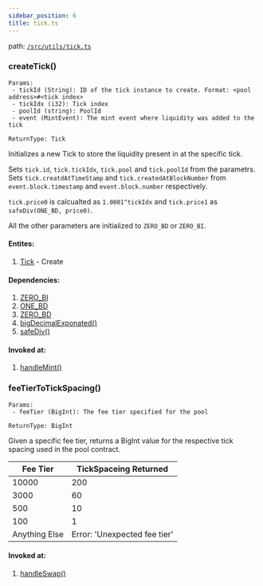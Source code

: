 ```yaml
---
sidebar_position: 6
title: tick.ts
---
```


path: [`/src/utils/tick.ts`](https://github.com/Uniswap/v3-subgraph/blob/main/src/utils/tick.ts)

### createTick()
```
Params:
 - tickId (String): ID of the tick instance to create. Format: <pool address>#<tick index>
 - tickIdx (i32): Tick index
 - poolId (string): PoolId
 - event (MintEvent): The mint event where liquidity was added to the tick

ReturnType: Tick
```
Initializes a new Tick to store the liquidity present in at the specific tick.

Sets `tick.id`, `tick.tickIdx`, `tick.pool` and `tick.poolId` from the parametrs. Sets `tick.creatdAtTimeStamp` and `tick.createdAtBlockNumber` from `event.block.timestamp` and `event.block.number` respectively.

`tick.price0` is calcualted as `1.0001^tickIdx` and `tick.price1` as `safeDiv(ONE_BD, price0)`.

All the other parameters are initialized to `ZERO_BD` or `ZERO_BI`.

#### Entites:
1. [Tick](../../schemas/tick.md) - Create

#### Dependencies:
1. [ZERO_BI](./constants.ts#zero_bi)
2. [ONE_BD](./constants.ts#one_bd)
3. [ZERO_BD](./constants.ts#zero_bd)
4. [bigDecimalExponated()](./index.ts#bigdecimalexponated)
5. [safeDiv()](./index.ts#safediv)

#### Invoked at:
1. [handleMint()](../mappings/core.ts#handlemint)


### feeTierToTickSpacing()
```
Params:
 - feeTier (BigInt): The fee tier specified for the pool

ReturnType: BigInt
```
Given a specific fee tier, returns a BigInt value for the respective tick spacing used in the pool contract.

|Fee Tier|TickSpaceing Returned|
|--|---|
| 10000 | 200 |
| 3000 | 60 |
| 500 | 10 |
| 100 | 1 |
| Anything Else | Error: 'Unexpected fee tier'|

#### Invoked at:
1. [handleSwap()](../mappings/core.ts#handleswap)
